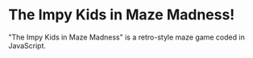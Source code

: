 # The Impy Kids in Maze Madness!

"The Impy Kids in Maze Madness" is a retro-style maze game coded in JavaScript.

